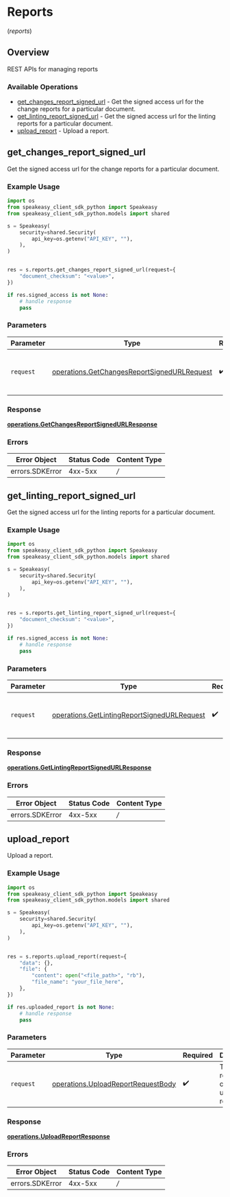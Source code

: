 # Reports
(*reports*)

## Overview

REST APIs for managing reports

### Available Operations

* [get_changes_report_signed_url](#get_changes_report_signed_url) - Get the signed access url for the change reports for a particular document.
* [get_linting_report_signed_url](#get_linting_report_signed_url) - Get the signed access url for the linting reports for a particular document.
* [upload_report](#upload_report) - Upload a report.

## get_changes_report_signed_url

Get the signed access url for the change reports for a particular document.

### Example Usage

```python
import os
from speakeasy_client_sdk_python import Speakeasy
from speakeasy_client_sdk_python.models import shared

s = Speakeasy(
    security=shared.Security(
        api_key=os.getenv("API_KEY", ""),
    ),
)


res = s.reports.get_changes_report_signed_url(request={
    "document_checksum": "<value>",
})

if res.signed_access is not None:
    # handle response
    pass

```

### Parameters

| Parameter                                                                                                  | Type                                                                                                       | Required                                                                                                   | Description                                                                                                |
| ---------------------------------------------------------------------------------------------------------- | ---------------------------------------------------------------------------------------------------------- | ---------------------------------------------------------------------------------------------------------- | ---------------------------------------------------------------------------------------------------------- |
| `request`                                                                                                  | [operations.GetChangesReportSignedURLRequest](../../models/operations/getchangesreportsignedurlrequest.md) | :heavy_check_mark:                                                                                         | The request object to use for the request.                                                                 |


### Response

**[operations.GetChangesReportSignedURLResponse](../../models/operations/getchangesreportsignedurlresponse.md)**
### Errors

| Error Object    | Status Code     | Content Type    |
| --------------- | --------------- | --------------- |
| errors.SDKError | 4xx-5xx         | */*             |

## get_linting_report_signed_url

Get the signed access url for the linting reports for a particular document.

### Example Usage

```python
import os
from speakeasy_client_sdk_python import Speakeasy
from speakeasy_client_sdk_python.models import shared

s = Speakeasy(
    security=shared.Security(
        api_key=os.getenv("API_KEY", ""),
    ),
)


res = s.reports.get_linting_report_signed_url(request={
    "document_checksum": "<value>",
})

if res.signed_access is not None:
    # handle response
    pass

```

### Parameters

| Parameter                                                                                                  | Type                                                                                                       | Required                                                                                                   | Description                                                                                                |
| ---------------------------------------------------------------------------------------------------------- | ---------------------------------------------------------------------------------------------------------- | ---------------------------------------------------------------------------------------------------------- | ---------------------------------------------------------------------------------------------------------- |
| `request`                                                                                                  | [operations.GetLintingReportSignedURLRequest](../../models/operations/getlintingreportsignedurlrequest.md) | :heavy_check_mark:                                                                                         | The request object to use for the request.                                                                 |


### Response

**[operations.GetLintingReportSignedURLResponse](../../models/operations/getlintingreportsignedurlresponse.md)**
### Errors

| Error Object    | Status Code     | Content Type    |
| --------------- | --------------- | --------------- |
| errors.SDKError | 4xx-5xx         | */*             |

## upload_report

Upload a report.

### Example Usage

```python
import os
from speakeasy_client_sdk_python import Speakeasy
from speakeasy_client_sdk_python.models import shared

s = Speakeasy(
    security=shared.Security(
        api_key=os.getenv("API_KEY", ""),
    ),
)


res = s.reports.upload_report(request={
    "data": {},
    "file": {
        "content": open("<file_path>", "rb"),
        "file_name": "your_file_here",
    },
})

if res.uploaded_report is not None:
    # handle response
    pass

```

### Parameters

| Parameter                                                                                | Type                                                                                     | Required                                                                                 | Description                                                                              |
| ---------------------------------------------------------------------------------------- | ---------------------------------------------------------------------------------------- | ---------------------------------------------------------------------------------------- | ---------------------------------------------------------------------------------------- |
| `request`                                                                                | [operations.UploadReportRequestBody](../../models/operations/uploadreportrequestbody.md) | :heavy_check_mark:                                                                       | The request object to use for the request.                                               |


### Response

**[operations.UploadReportResponse](../../models/operations/uploadreportresponse.md)**
### Errors

| Error Object    | Status Code     | Content Type    |
| --------------- | --------------- | --------------- |
| errors.SDKError | 4xx-5xx         | */*             |
